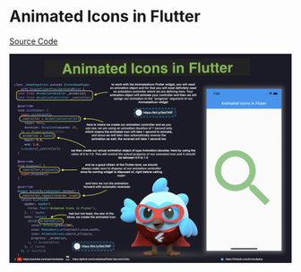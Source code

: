 # Animated Icons in Flutter

[Source Code](animated-icons-in-flutter.dart)

![](animated-icons-in-flutter.jpg)
